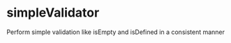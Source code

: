 simpleValidator
===============

Perform simple validation like isEmpty and isDefined in a consistent manner
